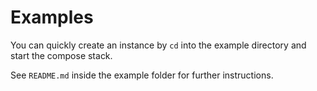 # Examples

You can quickly create an instance by `cd` into the example directory and start
the compose stack.

See `README.md` inside the example folder for further instructions.
